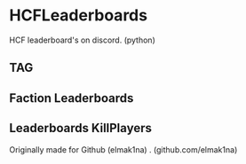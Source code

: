 # HCFLeaderboards
HCF leaderboard's on discord. (python)

## TAG
## Faction Leaderboards
## Leaderboards KillPlayers

Originally made for Github (elmak1na) . (github.com/elmak1na)
